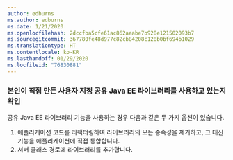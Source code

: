 ```yaml
---
author: edburns
ms.author: edburns
ms.date: 1/21/2020
ms.openlocfilehash: 2dccfba5cfe61ac862aeabe7b928e121502093b7
ms.sourcegitcommit: 367780fe48d977c82cb84208c128b0bf694b1029
ms.translationtype: HT
ms.contentlocale: ko-KR
ms.lasthandoff: 01/29/2020
ms.locfileid: "76830881"
---
```

### <a name="determine-whether-you-are-using-your-own-custom-created-shared-java-ee-libraries"></a>본인이 직접 만든 사용자 지정 공유 Java EE 라이브러리를 사용하고 있는지 확인

공유 Java EE 라이브러리 기능을 사용하는 경우 다음과 같은 두 가지 옵션이 있습니다.

1. 애플리케이션 코드를 리팩터링하여 라이브러리의 모든 종속성을 제거하고, 그 대신 기능을 애플리케이션에 직접 통합합니다.
2. 서버 클래스 경로에 라이브러리를 추가합니다.
